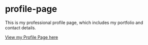 # profile-page
This is my professional profile page, which includes my portfolio and contact details.

[View my Profile Page here](https://exarp1.github.io/profile-page/)
